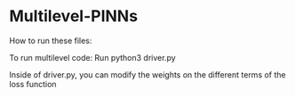# Multilevel-PINNs
How to run these files: 

To run multilevel code: 
Run python3 driver.py

Inside of driver.py, you can modify the weights on the different terms of the loss function 

